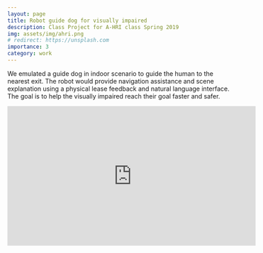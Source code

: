 ```yaml
---
layout: page
title: Robot guide dog for visually impaired
description: Class Project for A-HRI class Spring 2019
img: assets/img/ahri.png
# redirect: https://unsplash.com
importance: 3
category: work
---
```


We emulated a guide dog in indoor scenario to guide the human to the nearest exit. The robot would
provide navigation assistance and scene explanation using a physical lease feedback and natural language
interface. The goal is to help the visually impaired reach their goal faster and safer.


<iframe width="560" height="315" src="https://www.youtube.com/embed/rbX-fL_OCeg" title="YouTube video player" frameborder="0" allow="accelerometer; autoplay; clipboard-write; encrypted-media; gyroscope; picture-in-picture" allowfullscreen></iframe>